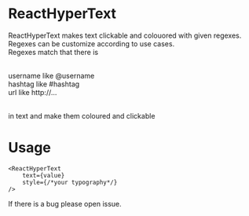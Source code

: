 # ReactHyperText

<p>ReactHyperText makes text clickable and colouored with given regexes. Regexes can be customize according to use cases. 
<br>Regexes match that there is 

<br>username like @username
<br>hashtag like #hashtag
<br>url like http://...

<br>in text and make them coloured and clickable
<p>

# Usage
    <ReactHyperText
        text={value}
        style={/*your typography*/}
    />

If there is a bug please open issue.